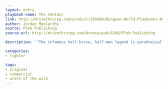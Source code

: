 ```yaml
---
layout: entry
playbook-name: The Centaur
link: http://drivethrurpg.com/product/165068/Dungeon-World-Playbooks-Wrath-of-the-Wild-Bundle
author: Jordan MacCarthy
source: Pleb Publishing
source-url: http://drivethrurpg.com/browse/pub/6168/Pleb-Publishing

description: '"The infamous half-horse, half-man legend is paradoxically a drunken raider and a stalwart guardian against true evil."'

categories:
- fighter

tags:
- original
- commercial
- wrath of the wild
---
```

